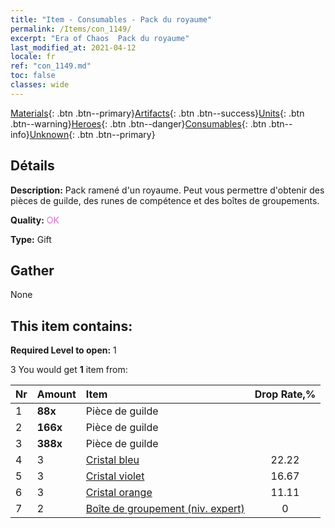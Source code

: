```yaml
---
title: "Item - Consumables - Pack du royaume"
permalink: /Items/con_1149/
excerpt: "Era of Chaos  Pack du royaume"
last_modified_at: 2021-04-12
locale: fr
ref: "con_1149.md"
toc: false
classes: wide
---
```

 [Materials](/fr/Items/){: .btn .btn--primary}[Artifacts](/fr/Items/Artifacts/){: .btn .btn--success}[Units](/fr/Items/Units/){: .btn .btn--warning}[Heroes](/fr/Items/Heroes/){: .btn .btn--danger}[Consumables](/fr/Items/Consumables/){: .btn .btn--info}[Unknown](/fr/Items/Unknown/){: .btn .btn--primary}

## Détails
 **Description:** Pack ramené d'un royaume. Peut vous permettre d'obtenir des pièces de guilde, des runes de compétence et des boîtes de groupements.

 **Quality:** <span style="color: #DA70D6">OK</span>

 **Type:** Gift

## Gather

  None

## This item contains:

 **Required Level to open:** 1

 3 You would get **1** item  from:

  | Nr | Amount |     Item    | Drop Rate,% |
  |:---|:-------|:------------|:---------:|
  | 1 |  **88x** | Pièce de guilde |  | 22.22 | 
  | 2 |  **166x** | Pièce de guilde |  | 16.67 | 
  | 3 |  **388x** | Pièce de guilde |  | 11.11 | 
  | 4 | 3 | [Cristal bleu](/fr/Items/con_716/) | 22.22 | 
  | 5 | 3 | [Cristal violet](/fr/Items/con_720/) | 16.67 | 
  | 6 | 3 | [Cristal orange](/fr/Items/con_730/) | 11.11 | 
  | 7 | 2 | [Boîte de groupement (niv. expert)](/fr/Items/con_773/) | 0 | 
